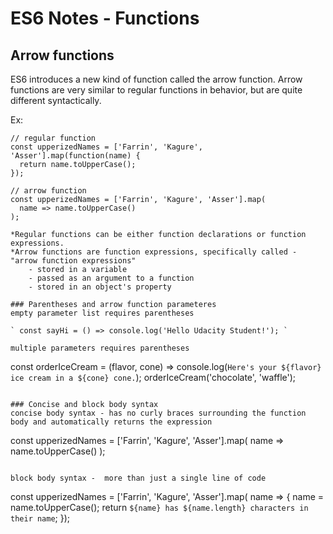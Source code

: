 # ES6 Notes - Functions

## Arrow functions
ES6 introduces a new kind of function called the arrow function. Arrow functions are very similar to regular functions in behavior, but are quite different syntactically.

Ex:
```
// regular function
const upperizedNames = ['Farrin', 'Kagure', 'Asser'].map(function(name) {
  return name.toUpperCase();
});

// arrow function
const upperizedNames = ['Farrin', 'Kagure', 'Asser'].map(
  name => name.toUpperCase()
);

*Regular functions can be either function declarations or function expressions.
*Arrow functions are function expressions, specifically called - "arrow function expressions"
	- stored in a variable
	- passed as an argument to a function
	- stored in an object's property

### Parentheses and arrow function parameteres
empty parameter list requires parentheses

` const sayHi = () => console.log('Hello Udacity Student!'); `

multiple parameters requires parentheses

```
const orderIceCream = (flavor, cone) => console.log(`Here's your ${flavor} ice cream in a ${cone} cone.`);
orderIceCream('chocolate', 'waffle');
```

### Concise and block body syntax
concise body syntax - has no curly braces surrounding the function body and automatically returns the expression

```
const upperizedNames = ['Farrin', 'Kagure', 'Asser'].map(
  name => name.toUpperCase()
);
```

block body syntax -  more than just a single line of code

```
const upperizedNames = ['Farrin', 'Kagure', 'Asser'].map( name => {
  name = name.toUpperCase();
  return `${name} has ${name.length} characters in their name`;
});
```